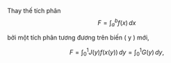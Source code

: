 Thay thế tích phân
$$
F = \int_{a}^{b} f(x) \, dx
$$

bởi một tích phân tương đương trên biến \( y \) mới,

$$
F = \int_{0}^{1} J(y) f(x(y)) \, dy = \int_{0}^{1} G(y) \, dy,
$$
